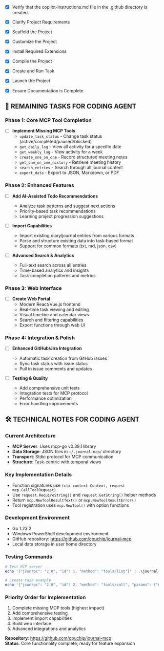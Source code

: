 <!-- Use this file to provide workspace-specific custom instructions to Copilot. For more details, visit https://code.visualstudio.com/docs/copilot/copilot-customization#_use-a-githubcopilotinstructionsmd-file -->
- [x] Verify that the copilot-instructions.md file in the .github directory is created.

- [x] Clarify Project Requirements
	<!-- Go-based MCP server using mcp-go library for journaling system with task-based logging, web UI, and structured data storage -->

- [x] Scaffold the Project
	<!-- Go MCP project structure created with main.go, journal.go, and supporting files -->

- [x] Customize the Project
	<!-- Project customized for journal MCP with task-based logging, structured data, and MCP tool implementations -->

- [x] Install Required Extensions
	<!-- No specific extensions required for Go MCP project -->

- [x] Compile the Project
	<!-- Successfully compiled journal-mcp.exe binary, all dependencies resolved -->

- [x] Create and Run Task
	<!-- Not needed - this is an MCP server, not a traditional VS Code project -->

- [x] Launch the Project
	<!-- Successfully tested MCP server with JSON-RPC protocol, fully functional -->

- [x] Ensure Documentation is Complete
	<!-- README.md complete, GitHub repository created and pushed -->

## 🎯 REMAINING TASKS FOR CODING AGENT

### Phase 1: Core MCP Tool Completion
- [ ] **Implement Missing MCP Tools** 
  - `update_task_status` - Change task status (active/completed/paused/blocked)
  - `get_daily_log` - View all activity for a specific date  
  - `get_weekly_log` - View activity for a week
  - `create_one_on_one` - Record structured meeting notes
  - `get_one_on_one_history` - Retrieve meeting history
  - `search_entries` - Search through all journal content
  - `export_data` - Export to JSON, Markdown, or PDF

### Phase 2: Enhanced Features
- [ ] **Add AI-Assisted Todo Recommendations**
  - Analyze task patterns and suggest next actions
  - Priority-based task recommendations
  - Learning project progression suggestions

- [ ] **Import Capabilities**
  - Import existing diary/journal entries from various formats
  - Parse and structure existing data into task-based format
  - Support for common formats (txt, md, json, csv)

- [ ] **Advanced Search & Analytics**
  - Full-text search across all entries
  - Time-based analytics and insights
  - Task completion patterns and metrics

### Phase 3: Web Interface
- [ ] **Create Web Portal**
  - Modern React/Vue.js frontend
  - Real-time task viewing and editing
  - Visual timeline and calendar views
  - Search and filtering capabilities
  - Export functions through web UI

### Phase 4: Integration & Polish
- [ ] **Enhanced GitHub/Jira Integration**
  - Automatic task creation from GitHub issues
  - Sync task status with issue status
  - Pull in issue comments and updates

- [ ] **Testing & Quality**
  - Add comprehensive unit tests
  - Integration tests for MCP protocol
  - Performance optimization
  - Error handling improvements

## 🛠️ TECHNICAL NOTES FOR CODING AGENT

### Current Architecture
- **MCP Server**: Uses mcp-go v0.39.1 library
- **Data Storage**: JSON files in `~/.journal-mcp/` directory
- **Transport**: Stdio protocol for MCP communication
- **Structure**: Task-centric with temporal views

### Key Implementation Details
- Function signatures use `(ctx context.Context, request mcp.CallToolRequest)` 
- Use `request.RequireString()` and `request.GetString()` helper methods
- Return `mcp.NewToolResultText()` or `mcp.NewToolResultError()`
- Tool registration uses `mcp.NewTool()` with option functions

### Development Environment
- Go 1.23.2
- Windows PowerShell development environment
- GitHub repository: https://github.com/cpuchip/journal-mcp
- Local data storage in user home directory

### Testing Commands
```powershell
# Test MCP server
echo '{"jsonrpc": "2.0", "id": 1, "method": "tools/list"}' | .\journal-mcp.exe

# Create task example
echo '{"jsonrpc": "2.0", "id": 2, "method": "tools/call", "params": {"name": "create_task", "arguments": {"id": "TEST-123", "title": "Test task", "type": "work"}}}' | .\journal-mcp.exe
```

### Priority Order for Implementation
1. Complete missing MCP tools (highest impact)
2. Add comprehensive testing
3. Implement import capabilities  
4. Build web interface
5. Advanced integrations and analytics

**Repository**: https://github.com/cpuchip/journal-mcp  
**Status**: Core functionality complete, ready for feature expansion
